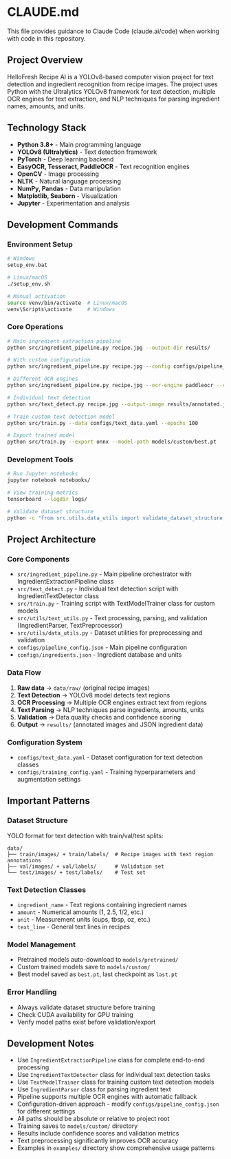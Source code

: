 # CLAUDE.md

This file provides guidance to Claude Code (claude.ai/code) when working with code in this repository.

## Project Overview

HelloFresh Recipe AI is a YOLOv8-based computer vision project for text detection and ingredient recognition from recipe images. The project uses Python with the Ultralytics YOLOv8 framework for text detection, multiple OCR engines for text extraction, and NLP techniques for parsing ingredient names, amounts, and units.

## Technology Stack

- **Python 3.8+** - Main programming language
- **YOLOv8 (Ultralytics)** - Text detection framework
- **PyTorch** - Deep learning backend
- **EasyOCR, Tesseract, PaddleOCR** - Text recognition engines
- **OpenCV** - Image processing
- **NLTK** - Natural language processing
- **NumPy, Pandas** - Data manipulation
- **Matplotlib, Seaborn** - Visualization
- **Jupyter** - Experimentation and analysis

## Development Commands

### Environment Setup
```bash
# Windows
setup_env.bat

# Linux/macOS
./setup_env.sh

# Manual activation
source venv/bin/activate  # Linux/macOS
venv\Scripts\activate     # Windows
```

### Core Operations
```bash
# Main ingredient extraction pipeline
python src/ingredient_pipeline.py recipe.jpg --output-dir results/

# With custom configuration
python src/ingredient_pipeline.py recipe.jpg --config configs/pipeline_config.json

# Different OCR engines
python src/ingredient_pipeline.py recipe.jpg --ocr-engine paddleocr --confidence 0.3

# Individual text detection
python src/text_detect.py recipe.jpg --output-image results/annotated.jpg

# Train custom text detection model
python src/train.py --data configs/text_data.yaml --epochs 100

# Export trained model
python src/train.py --export onnx --model-path models/custom/best.pt
```

### Development Tools
```bash
# Run Jupyter notebooks
jupyter notebook notebooks/

# View training metrics
tensorboard --logdir logs/

# Validate dataset structure
python -c "from src.utils.data_utils import validate_dataset_structure; validate_dataset_structure('data/')"
```

## Project Architecture

### Core Components
- `src/ingredient_pipeline.py` - Main pipeline orchestrator with IngredientExtractionPipeline class
- `src/text_detect.py` - Individual text detection script with IngredientTextDetector class
- `src/train.py` - Training script with TextModelTrainer class for custom models
- `src/utils/text_utils.py` - Text processing, parsing, and validation (IngredientParser, TextPreprocessor)
- `src/utils/data_utils.py` - Dataset utilities for preprocessing and validation
- `configs/pipeline_config.json` - Main pipeline configuration
- `configs/ingredients.json` - Ingredient database and units

### Data Flow
1. **Raw data** → `data/raw/` (original recipe images)
2. **Text Detection** → YOLOv8 model detects text regions
3. **OCR Processing** → Multiple OCR engines extract text from regions
4. **Text Parsing** → NLP techniques parse ingredients, amounts, units
5. **Validation** → Data quality checks and confidence scoring
6. **Output** → `results/` (annotated images and JSON ingredient data)

### Configuration System
- `configs/text_data.yaml` - Dataset configuration for text detection classes
- `configs/training_config.yaml` - Training hyperparameters and augmentation settings

## Important Patterns

### Dataset Structure
YOLO format for text detection with train/val/test splits:
```
data/
├── train/images/ + train/labels/  # Recipe images with text region annotations
├── val/images/ + val/labels/      # Validation set
└── test/images/ + test/labels/    # Test set
```

### Text Detection Classes
- `ingredient_name` - Text regions containing ingredient names
- `amount` - Numerical amounts (1, 2.5, 1/2, etc.)
- `unit` - Measurement units (cups, tbsp, oz, etc.)
- `text_line` - General text lines in recipes

### Model Management
- Pretrained models auto-download to `models/pretrained/`
- Custom trained models save to `models/custom/`
- Best model saved as `best.pt`, last checkpoint as `last.pt`

### Error Handling
- Always validate dataset structure before training
- Check CUDA availability for GPU training
- Verify model paths exist before validation/export

## Development Notes

- Use `IngredientExtractionPipeline` class for complete end-to-end processing
- Use `IngredientTextDetector` class for individual text detection tasks
- Use `TextModelTrainer` class for training custom text detection models  
- Use `IngredientParser` class for parsing ingredient text
- Pipeline supports multiple OCR engines with automatic fallback
- Configuration-driven approach - modify `configs/pipeline_config.json` for different settings
- All paths should be absolute or relative to project root
- Training saves to `models/custom/` directory
- Results include confidence scores and validation metrics
- Text preprocessing significantly improves OCR accuracy
- Examples in `examples/` directory show comprehensive usage patterns